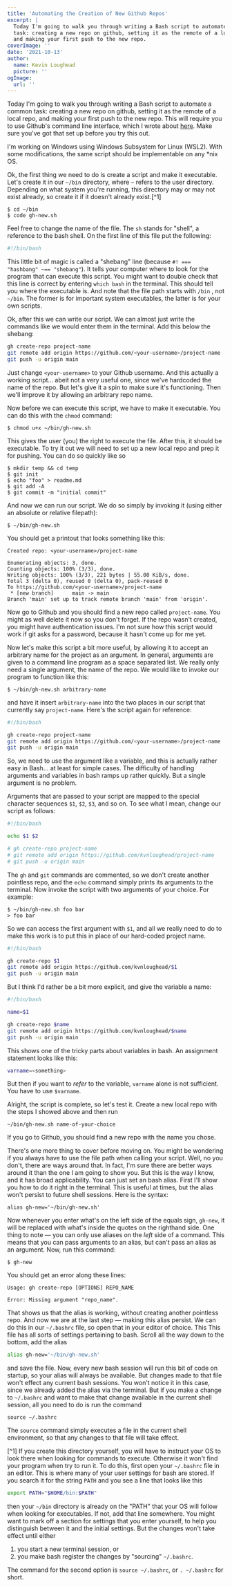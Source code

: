 ```yaml
---
title: 'Automating the Creation of New Github Repos'
excerpt: |
  Today I'm going to walk you through writing a Bash script to automate a common 
  task: creating a new repo on github, setting it as the remote of a local repo, 
  and making your first push to the new repo.  
coverImage: ''
date: '2021-10-13'
author:
  name: Kevin Loughead
  picture: ''
ogImage:
  url: ''
---
```


Today I'm going to walk you through writing a Bash script to automate a common 
task: creating a new repo on github, setting it as the remote of a local repo, 
and making your first push to the new repo.  This will require you to use 
Github's command line interface, which I wrote about [here](/posts/gh-cli). 
Make sure you've got that set up before you try this out.

I'm working on Windows using Windows Subsystem for Linux (WSL2). With some 
modifications, the same script should be implementable on any *nix OS.

Ok, the first thing we need to do is create a script and make it executable. 
Let's create it in our `~/bin` directory, where `~` refers to the user directory.
Depending on what system you're running, this directory may or may not exist 
already, so create it if it doesn't already exist.[^1] 

```plain-text
$ cd ~/bin
$ code gh-new.sh
```

Feel free to change the name of the file. The `sh` stands for "shell", a 
reference to the bash shell. On the first line of this file put the following:

```bash
#!/bin/bash
```

This little bit of magic is called a "shebang" line (because 
`#! === "hashbang" ~== "shebang"`). It tells your computer where to look for the
program that can execute this script. You might want to double check that this 
line is correct by entering `which bash` in the terminal. This should tell you
where the executable is. And note that the file path starts with  `/bin` , not 
`~/bin`. The former is for important system executables, the latter is for your
own scripts.

Ok, after this we can write our script. We can almost just write the commands
like we would enter them in the terminal. Add this below the shebang:

```bash
gh create-repo project-name
git remote add origin https://github.com/<your-username>/project-name
git push -u origin main
```

Just change `<your-username>` to your Github username. And this actually a working
script... abeit not a very useful one, since we've hardcoded the name of the
repo. But let's give it a spin to make sure it's functioning. Then we'll improve
it by allowing an arbitrary repo name.

Now before we can execute this script, we have to make it executable. You can do
this with the `chmod` command:

```plain-text 
$ chmod u+x ~/bin/gh-new.sh
```

This gives the user (you) the right to execute the file. After this, it should
be executable. To try it out we will need to set up a new local repo and prep it
for pushing. You can do so quickly like so

```plain-text
$ mkdir temp && cd temp
$ git init
$ echo "foo" > readme.md
$ git add -A
$ git commit -m "initial commit"  
```

And now we can run our script. We do so simply by invoking it (using either an 
absolute or relative filepath):

```plain-text
$ ~/bin/gh-new.sh
```

You should get a printout that looks something like this:

```plain-text
Created repo: <your-username>/project-name

Enumerating objects: 3, done.
Counting objects: 100% (3/3), done.
Writing objects: 100% (3/3), 221 bytes | 55.00 KiB/s, done.
Total 3 (delta 0), reused 0 (delta 0), pack-reused 0
To https://github.com/<your-username>/project-name
 * [new branch]      main -> main
Branch 'main' set up to track remote branch 'main' from 'origin'.
```

Now go to Github and you should find a new repo called `project-name`. You might
as well delete it now so you don't forget. If the repo wasn't created, you might
have authentication issues. I'm not sure how this script would work if git asks
for a password, because it hasn't come up for me yet.

Now let's make this script a bit more useful, by allowing it to accept an
arbitrary name for the project as an argument. In general, arguments are given 
to a command line program as a space separated list. We really only need a 
single argument, the name of the repo. We would like to invoke our program to 
function like this:

```plain-text
$ ~/bin/gh-new.sh arbitrary-name
```

and have it insert `arbitrary-name` into the two places in our script that 
currently say `project-name`. Here's the script again for reference:

```bash
#!/bin/bash

gh create-repo project-name                 
git remote add origin https://github.com/<your-username>/project-name
git push -u origin main
```

So, we need to use the argument like a variable, and this is actually rather
easy in Bash... at least for simple cases. The difficulty of handling arguments
and variables in bash ramps up rather quickly. But a single argument is no
problem.

Arguments that are passed to your script are mapped to the special character 
sequences `$1`, `$2`, `$3`, and so on. To see what I mean, change our script as follows:

```bash
#!/bin/bash

echo $1 $2

# gh create-repo project-name
# git remote add origin https://github.com/kvnloughead/project-name
# git push -u origin main
```

The `gh` and `git` commands are commented, so we don't create another pointless
repo, and the `echo` command simply prints its arguments to the terminal. Now
invoke the script with two arguments of your choice. For example:

```plain-text
$ ~/bin/gh-new.sh foo bar
> foo bar
```

So we can access the first argument with `$1`, and all we really need to do to
make this work is to put this in place of our hard-coded project name.

```bash
#!/bin/bash

gh create-repo $1
git remote add origin https://github.com/kvnloughead/$1
git push -u origin main
```

But I think I'd rather be a bit more explicit, and give the variable a name:

```bash
#!/bin/bash

name=$1

gh create-repo $name
git remote add origin https://github.com/kvnloughead/$name
git push -u origin main
```

This shows one of the tricky parts about variables in bash. An assignment
statement looks like this:

```bash
varname=<something>
```

But then if you want to _refer_ to the variable, `varname` alone is not
sufficient. You have to use `$varname`.  

Alright, the script is complete, so let's test it. Create a new local repo with
the steps I showed above and then run

```plain-text
~/bin/gh-new.sh name-of-your-choice
```

If you go to Github, you should find a new repo with the name you chose.

There's one more thing to cover before moving on. You might be wondering if you 
always have to use the file path when calling your script. Well, no you don't, 
there are ways around that. In fact, I'm sure there are better ways around it 
than the one I am going to show you. But this is the way I know, and it has 
broad applicability. You can just set an bash alias. First I'll show you how to
do it right in the terminal. This is useful at times, but the alias won't 
persist to future shell sessions. Here is the syntax:

```plain-text
alias gh-new='~/bin/gh-new.sh'
```

Now whenever you enter what's on the left side of the equals sign, `gh-new`, it 
will be replaced with what's inside the quotes on the righthand side.  One thing
to note — you can only use aliases on the _left_ side of a command. This means
that you can pass arguments to an alias, but can't pass an alias as an argument. 
Now, run this command:

```plain-text
$ gh-new
```

You should get an error along these lines:

```plain-text
Usage: gh create-repo [OPTIONS] REPO_NAME

Error: Missing argument "repo_name".
```

That shows us that the alias is working, without creating another pointless repo.
And now we are at the last step — making this alias persist. We can do this in
our `~/.bashrc` file, so open that in your editor of choice. This This file has
all sorts of settings pertaining to bash. Scroll all the way down to the bottom,
add the alias

```bash
alias gh-new='~/bin/gh-new.sh'
```

and save the file. Now, every new bash session will run this bit of code on 
startup, so your alias will always be available. But changes made to that file 
won't effect any current bash sessions. You won't notice it in this case, since
we already added the alias via the terminal. But if you make a change to
`~/.bashrc` and want to make that change available in the current shell session,
all you need to do is run the command

```plain-text
source ~/.bashrc
```

The `source` command simply executes a file in the current shell environment, so
that any changes to that file will take effect.

[^1] If you create this directory yourself, you will have to instruct your OS to
look there when looking for commands to execute. Otherwise it won't find your
program when try to run it. To do this, first open your `~/.bashrc` file in an
editor. This is where many of your user settings for bash are stored. If you
search it for the string `PATH` and you see a line that looks like this

```bash
export PATH="$HOME/bin:$PATH"
```

then your `~/bin` directory is already on the "PATH" that your OS will follow
when looking for executables. If not, add that line somewhere. You might want to
mark off a section for settings that you enter yourself, to help you distinguish
between it and the initial settings. But the changes won't take effect until
either

1. you start a new terminal session, or
2. you make bash register the changes by "sourcing" `~/.bashrc`.

The command for the second option is `source ~/.bashrc`, or `. ~/.bashrc` for
short.

